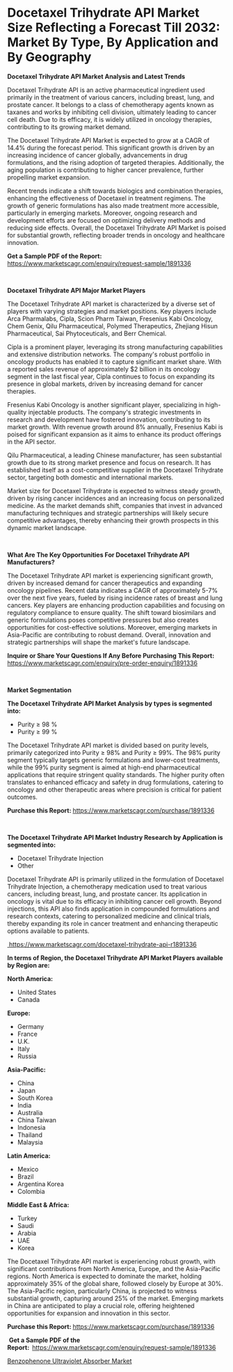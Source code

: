 <p><h1>Docetaxel Trihydrate API Market Size Reflecting a Forecast Till 2032: Market By Type, By Application and By Geography</h1></p><p><strong>Docetaxel Trihydrate API Market Analysis and Latest Trends</strong></p>
<p><p>Docetaxel Trihydrate API is an active pharmaceutical ingredient used primarily in the treatment of various cancers, including breast, lung, and prostate cancer. It belongs to a class of chemotherapy agents known as taxanes and works by inhibiting cell division, ultimately leading to cancer cell death. Due to its efficacy, it is widely utilized in oncology therapies, contributing to its growing market demand.</p><p>The Docetaxel Trihydrate API Market is expected to grow at a CAGR of 14.4% during the forecast period. This significant growth is driven by an increasing incidence of cancer globally, advancements in drug formulations, and the rising adoption of targeted therapies. Additionally, the aging population is contributing to higher cancer prevalence, further propelling market expansion.</p><p>Recent trends indicate a shift towards biologics and combination therapies, enhancing the effectiveness of Docetaxel in treatment regimens. The growth of generic formulations has also made treatment more accessible, particularly in emerging markets. Moreover, ongoing research and development efforts are focused on optimizing delivery methods and reducing side effects. Overall, the Docetaxel Trihydrate API Market is poised for substantial growth, reflecting broader trends in oncology and healthcare innovation.</p></p>
<p><strong>Get a Sample PDF of the Report:&nbsp;</strong> <a href="https://www.marketscagr.com/enquiry/request-sample/1891336?utm_campaign=3550&utm_medium=2&utm_source=Github&utm_content=ia&utm_term=28032025&utm_id=docetaxel-trihydrate-api">https://www.marketscagr.com/enquiry/request-sample/1891336</a></p>
<p>&nbsp;</p>
<p><strong>Docetaxel Trihydrate API Major Market Players</strong></p>
<p><p>The Docetaxel Trihydrate API market is characterized by a diverse set of players with varying strategies and market positions. Key players include Arca Pharmalabs, Cipla, Scion Pharm Taiwan, Fresenius Kabi Oncology, Chem Genix, Qilu Pharmaceutical, Polymed Therapeutics, Zhejiang Hisun Pharmaceutical, Sai Phytoceuticals, and Berr Chemical.</p><p>Cipla is a prominent player, leveraging its strong manufacturing capabilities and extensive distribution networks. The company's robust portfolio in oncology products has enabled it to capture significant market share. With a reported sales revenue of approximately $2 billion in its oncology segment in the last fiscal year, Cipla continues to focus on expanding its presence in global markets, driven by increasing demand for cancer therapies.</p><p>Fresenius Kabi Oncology is another significant player, specializing in high-quality injectable products. The company's strategic investments in research and development have fostered innovation, contributing to its market growth. With revenue growth around 8% annually, Fresenius Kabi is poised for significant expansion as it aims to enhance its product offerings in the API sector.</p><p>Qilu Pharmaceutical, a leading Chinese manufacturer, has seen substantial growth due to its strong market presence and focus on research. It has established itself as a cost-competitive supplier in the Docetaxel Trihydrate sector, targeting both domestic and international markets.</p><p>Market size for Docetaxel Trihydrate is expected to witness steady growth, driven by rising cancer incidences and an increasing focus on personalized medicine. As the market demands shift, companies that invest in advanced manufacturing techniques and strategic partnerships will likely secure competitive advantages, thereby enhancing their growth prospects in this dynamic market landscape.</p></p>
<p>&nbsp;</p>
<p><strong>What Are The Key Opportunities For Docetaxel Trihydrate API Manufacturers?</strong></p>
<p><p>The Docetaxel Trihydrate API market is experiencing significant growth, driven by increased demand for cancer therapeutics and expanding oncology pipelines. Recent data indicates a CAGR of approximately 5-7% over the next five years, fueled by rising incidence rates of breast and lung cancers. Key players are enhancing production capabilities and focusing on regulatory compliance to ensure quality. The shift toward biosimilars and generic formulations poses competitive pressures but also creates opportunities for cost-effective solutions. Moreover, emerging markets in Asia-Pacific are contributing to robust demand. Overall, innovation and strategic partnerships will shape the market's future landscape.</p></p>
<p><strong>Inquire or Share Your Questions If Any Before Purchasing This Report:</strong> <a href="https://www.marketscagr.com/enquiry/pre-order-enquiry/1891336?utm_campaign=3550&utm_medium=2&utm_source=Github&utm_content=ia&utm_term=28032025&utm_id=docetaxel-trihydrate-api">https://www.marketscagr.com/enquiry/pre-order-enquiry/1891336</a></p>
<p>&nbsp;</p>
<p><strong>Market Segmentation</strong></p>
<p><strong>The Docetaxel Trihydrate API Market Analysis by types is segmented into:</strong></p>
<p><ul><li>Purity ≥ 98 %</li><li>Purity ≥ 99 %</li></ul></p>
<p><p>The Docetaxel Trihydrate API market is divided based on purity levels, primarily categorized into Purity ≥ 98% and Purity ≥ 99%. The 98% purity segment typically targets generic formulations and lower-cost treatments, while the 99% purity segment is aimed at high-end pharmaceutical applications that require stringent quality standards. The higher purity often translates to enhanced efficacy and safety in drug formulations, catering to oncology and other therapeutic areas where precision is critical for patient outcomes.</p></p>
<p><strong>Purchase this Report:&nbsp;</strong><a href="https://www.marketscagr.com/purchase/1891336?utm_campaign=3550&utm_medium=2&utm_source=Github&utm_content=ia&utm_term=28032025&utm_id=docetaxel-trihydrate-api">https://www.marketscagr.com/purchase/1891336</a></p>
<p>&nbsp;</p>
<p><strong>The Docetaxel Trihydrate API Market Industry Research by Application is segmented into:</strong></p>
<p><ul><li>Docetaxel Trihydrate Injection</li><li>Other</li></ul></p>
<p><p>Docetaxel Trihydrate API is primarily utilized in the formulation of Docetaxel Trihydrate Injection, a chemotherapy medication used to treat various cancers, including breast, lung, and prostate cancer. Its application in oncology is vital due to its efficacy in inhibiting cancer cell growth. Beyond injections, this API also finds application in compounded formulations and research contexts, catering to personalized medicine and clinical trials, thereby expanding its role in cancer treatment and enhancing therapeutic options available to patients.</p></p>
<p><a href="https://www.marketscagr.com/docetaxel-trihydrate-api-r1891336?utm_campaign=3550&utm_medium=2&utm_source=Github&utm_content=ia&utm_term=28032025&utm_id=docetaxel-trihydrate-api">&nbsp;https://www.marketscagr.com/docetaxel-trihydrate-api-r1891336</a></p>
<p><strong>In terms of Region, the Docetaxel Trihydrate API Market Players available by Region are:</strong></p>
<p>
    <p> <strong> North America: </strong>
        <ul>
            <li>United States</li>
            <li>Canada</li>
        </ul>
        </p> 
    <p> <strong> Europe: </strong>
        <ul>
            <li>Germany</li>
            <li>France</li>
            <li>U.K.</li>
            <li>Italy</li>
            <li>Russia</li>
        </ul>
        </p> 
    <p> <strong> Asia-Pacific: </strong>
        <ul>
            <li>China</li>
            <li>Japan</li>
            <li>South Korea</li>
            <li>India</li>
            <li>Australia</li>
            <li>China Taiwan</li>
            <li>Indonesia</li>
            <li>Thailand</li>
            <li>Malaysia</li>
        </ul>
        </p> 
    <p> <strong> Latin America: </strong>
        <ul>
            <li>Mexico</li>
            <li>Brazil</li>
            <li>Argentina Korea</li>
            <li>Colombia</li>
        </ul>
        </p> 
    <p> <strong> Middle East & Africa: </strong>
        <ul>
            <li>Turkey</li>
            <li>Saudi</li>
            <li>Arabia</li>
            <li>UAE</li>
            <li>Korea</li>
        </ul>
    </p>
    </p>
<p><p>The Docetaxel Trihydrate API market is experiencing robust growth, with significant contributions from North America, Europe, and the Asia-Pacific regions. North America is expected to dominate the market, holding approximately 35% of the global share, followed closely by Europe at 30%. The Asia-Pacific region, particularly China, is projected to witness substantial growth, capturing around 25% of the market. Emerging markets in China are anticipated to play a crucial role, offering heightened opportunities for expansion and innovation in this sector.</p></p>
<p><strong>Purchase this Report: </strong><a href="https://www.marketscagr.com/purchase/1891336?utm_campaign=3550&utm_medium=2&utm_source=Github&utm_content=ia&utm_term=28032025&utm_id=docetaxel-trihydrate-api">https://www.marketscagr.com/purchase/1891336</a></p>
<p>&nbsp;<strong>Get a Sample PDF of the Report:&nbsp;&nbsp;</strong><a href="https://www.marketscagr.com/enquiry/request-sample/1891336?utm_campaign=3550&utm_medium=2&utm_source=Github&utm_content=ia&utm_term=28032025&utm_id=docetaxel-trihydrate-api">https://www.marketscagr.com/enquiry/request-sample/1891336</a></p>
<p><strong></strong></p>
<p><p><a href="https://github.com/sharphadan/Market-Research-Report-List-1/blob/main/benzophenone-ultraviolet-absorber-market.md?utm_campaign=3550&utm_medium=2&utm_source=Github&utm_content=ia&utm_term=28032025&utm_id=docetaxel-trihydrate-api">Benzophenone Ultraviolet Absorber Market</a></p></p>